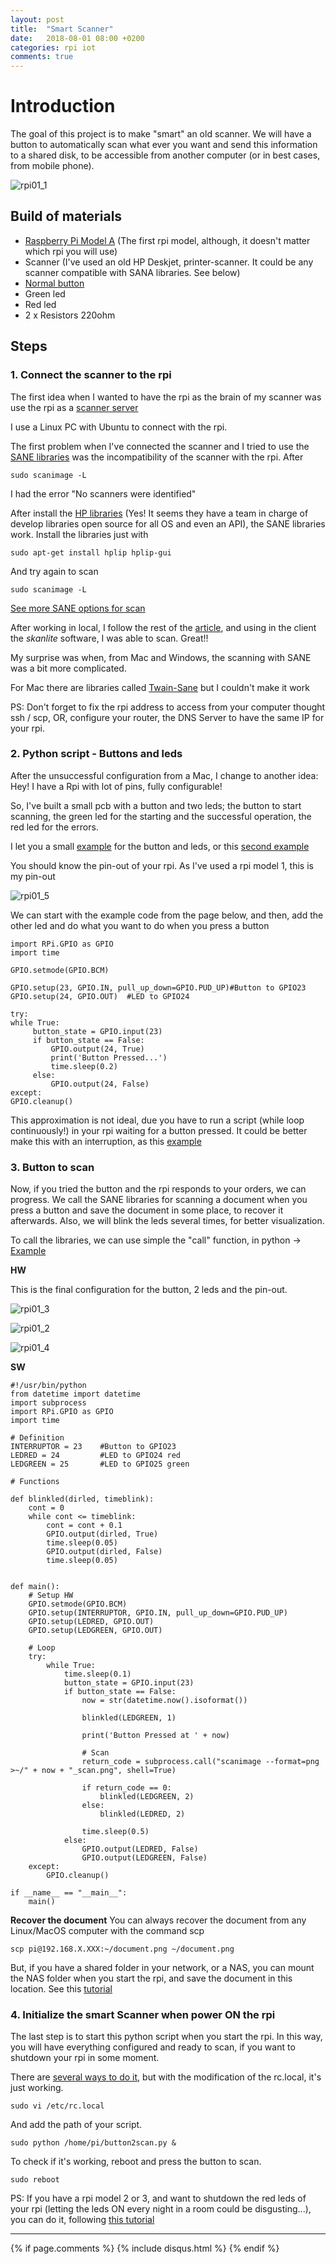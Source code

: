 ```yaml
---
layout: post
title:  "Smart Scanner"
date:   2018-08-01 08:00 +0200
categories: rpi iot
comments: true
---
```


# Introduction
The goal of this project is to make "smart" an old scanner.
We will have a button to automatically scan what ever you want and send this information to a shared disk, to be accessible from another computer (or in best cases, from mobile phone).

![rpi01_1](/assets/images/smart_scanner/general.JPG)

## Build of materials
- [Raspberry Pi Model A](https://www.adafruit.com/product/1344) (The first rpi model, although, it doesn't matter which rpi you will use)
- Scanner (I've used an old HP Deskjet, printer-scanner. It could be any scanner compatible with SANA libraries. See below)
- [Normal button](https://www.sparkfun.com/products/9190)
- Green led
- Red led
- 2 x Resistors 220ohm

## Steps
### 1. Connect the scanner to the rpi
The first idea when I wanted to have the rpi as the brain of my scanner was use the rpi as a [scanner server](https://samhobbs.co.uk/2014/07/raspberry-pi-print-scanner-server)

I use a Linux PC with Ubuntu to connect with the rpi.

The first problem when I've connected the scanner and I tried to use the [SANE libraries](https://help.ubuntu.com/community/sane) was the incompatibility of the scanner with the rpi.
After

    sudo scanimage -L

I had the error "No scanners were identified"

After install the [HP libraries](https://developers.hp.com/hp-linux-imaging-and-printing/binary_plugin.html) (Yes! It seems they have a team in charge of develop libraries open source for all OS and even an API), the SANE libraries work.
Install the libraries just with

    sudo apt-get install hplip hplip-gui

And try again to scan

    sudo scanimage -L

[See more SANE options for scan](http://manpages.ubuntu.com/manpages/bionic/en/man1/scanimage.1.html)

After working in local, I follow the rest of the [article](https://samhobbs.co.uk/2014/07/raspberry-pi-print-scanner-server), and using in the client the *skanlite* software, I was able to scan. Great!!

My surprise was when, from Mac and Windows, the scanning with SANE was a bit more complicated.

For Mac there are libraries called [Twain-Sane](http://www.ellert.se/twain-sane/) but I couldn't make it work

PS: Don't forget to fix the rpi address to access from your computer thought ssh / scp, OR, configure your router, the DNS Server to have the same IP for your rpi.

### 2. Python script - Buttons and leds
After the unsuccessful configuration from a Mac, I change to another idea: Hey! I have a Rpi with lot of pins, fully configurable!

So, I've built a small pcb with a button and two leds; the button to start scanning, the green led for the starting and the successful operation, the red led for the errors.

I let you a small [example](https://www.hackster.io/hardikrathod/push-button-with-raspberry-pi-6b6928) for the button and leds, or this [second example](http://razzpisampler.oreilly.com/ch07.html)

You should know the pin-out of your rpi.
As I've used a rpi model 1, this is my pin-out

![rpi01_5](/assets/images/smart_scanner/rpi-pinout.jpg)


We can start with the example code from the page below, and then, add the other led and do what you want to do when you press a button

    import RPi.GPIO as GPIO
    import time

    GPIO.setmode(GPIO.BCM)

    GPIO.setup(23, GPIO.IN, pull_up_down=GPIO.PUD_UP)#Button to GPIO23
    GPIO.setup(24, GPIO.OUT)  #LED to GPIO24

    try:
    while True:
         button_state = GPIO.input(23)
         if button_state == False:
             GPIO.output(24, True)
             print('Button Pressed...')
             time.sleep(0.2)
         else:
             GPIO.output(24, False)
    except:
    GPIO.cleanup()

This approximation is not ideal, due you have to run a script (while loop continuously!) in your rpi waiting for a button pressed.
It could be better make this with an interruption, as this [example](http://shallowsky.com/blog/hardware/buttons-on-raspberry-pi.html)

### 3. Button to scan
Now, if you tried the button and the rpi responds to your orders, we can progress.
We call the SANE libraries for scanning a document when you press a button and save the document in some place, to recover it afterwards. Also, we will blink the leds several times, for better visualization.

To call the libraries, we can use simple the "call" function, in python -> [Example](https://stackoverflow.com/questions/89228/calling-an-external-command-in-python)

**HW**

This is the final configuration for the button, 2 leds and the pin-out.

![rpi01_3](/assets/images/smart_scanner/pcb-front.JPG)

![rpi01_2](/assets/images/smart_scanner/pcb-back.JPG)

![rpi01_4](/assets/images/smart_scanner/pinout.JPG)

**SW**

    #!/usr/bin/python
    from datetime import datetime
    import subprocess
    import RPi.GPIO as GPIO
    import time

    # Definition
    INTERRUPTOR = 23	#Button to GPIO23
    LEDRED = 24 		#LED to GPIO24 red
    LEDGREEN = 25		#LED to GPIO25 green

    # Functions

    def blinkled(dirled, timeblink):
    	cont = 0
    	while cont <= timeblink:
    		cont = cont + 0.1
    		GPIO.output(dirled, True)
    		time.sleep(0.05)
    		GPIO.output(dirled, False)
    		time.sleep(0.05)


    def main():
    	# Setup HW
    	GPIO.setmode(GPIO.BCM)
    	GPIO.setup(INTERRUPTOR, GPIO.IN, pull_up_down=GPIO.PUD_UP)
    	GPIO.setup(LEDRED, GPIO.OUT)
    	GPIO.setup(LEDGREEN, GPIO.OUT)

    	# Loop
    	try:
    		while True:
    			time.sleep(0.1)
    			button_state = GPIO.input(23)
    			if button_state == False:
    				now = str(datetime.now().isoformat())

    				blinkled(LEDGREEN, 1)

    				print('Button Pressed at ' + now)

    				# Scan
    				return_code = subprocess.call("scanimage --format=png >~/" + now + "_scan.png", shell=True)

    				if return_code == 0:
    					blinkled(LEDGREEN, 2)
    				else:
    					blinkled(LEDRED, 2)

    				time.sleep(0.5)
    			else:
    				GPIO.output(LEDRED, False)
    				GPIO.output(LEDGREEN, False)
    	except:
    		GPIO.cleanup()

    if __name__ == "__main__":
        main()

**Recover the document**
You can always recover the document from any Linux/MacOS computer with the command scp

    scp pi@192.168.X.XXX:~/document.png ~/document.png

But, if you have a shared folder in your network, or a NAS, you can mount the NAS folder when you start the rpi, and save the document in this location.
See this [tutorial](https://www.htpcguides.com/configure-nfs-server-and-nfs-client-raspberry-pi/)

### 4. Initialize the smart Scanner when power ON the rpi
The last step is to start this python script when you start the rpi. In this way, you will have everything configured and ready to scan, if you want to shutdown your rpi in some moment.

There are [several ways to do it](https://www.dexterindustries.com/howto/run-a-program-on-your-raspberry-pi-at-startup/), but with the modification of the rc.local, it's just working.

    sudo vi /etc/rc.local

And add the path of your script.

    sudo python /home/pi/button2scan.py &

To check if it's working, reboot and press the button to scan.

    sudo reboot

PS: If you have a rpi model 2 or 3, and want to shutdown the red leds of your rpi (letting the leds ON every night in a room could be disgusting...), you can do it, following [this tutorial](https://monkeyinmysoup.gitbooks.io/raspberry-pi/content/5.2-leds.html)

***

{% if page.comments %}
{% include disqus.html %}
{% endif %}
